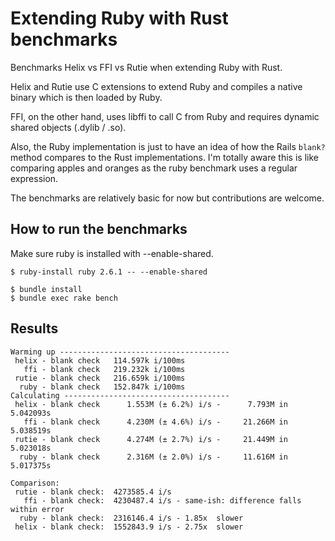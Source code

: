 # Extending Ruby with Rust benchmarks

Benchmarks Helix vs FFI vs Rutie when extending Ruby with Rust.

Helix and Rutie use C extensions to extend Ruby and compiles a native binary which is then loaded by Ruby.

FFI, on the other hand, uses libffi to call C from Ruby and requires dynamic
shared objects (.dylib / .so).

Also, the Ruby implementation is just to have an idea of how the Rails `blank?`
method compares to the Rust implementations. I'm totally aware this is like
comparing apples and oranges as the ruby benchmark uses a regular expression.

The benchmarks are relatively basic for now but
contributions are welcome.

## How to run the benchmarks

Make sure ruby is installed with --enable-shared.

```
$ ruby-install ruby 2.6.1 -- --enable-shared
```

```
$ bundle install
$ bundle exec rake bench
```

## Results

```
Warming up --------------------------------------
 helix - blank check   114.597k i/100ms
   ffi - blank check   219.232k i/100ms
 rutie - blank check   216.659k i/100ms
  ruby - blank check   152.847k i/100ms
Calculating -------------------------------------
 helix - blank check      1.553M (± 6.2%) i/s -      7.793M in   5.042093s
   ffi - blank check      4.230M (± 4.6%) i/s -     21.266M in   5.038519s
 rutie - blank check      4.274M (± 2.7%) i/s -     21.449M in   5.023018s
  ruby - blank check      2.316M (± 2.0%) i/s -     11.616M in   5.017375s

Comparison:
 rutie - blank check:  4273585.4 i/s
   ffi - blank check:  4230487.4 i/s - same-ish: difference falls within error
  ruby - blank check:  2316146.4 i/s - 1.85x  slower
 helix - blank check:  1552843.9 i/s - 2.75x  slower
```
